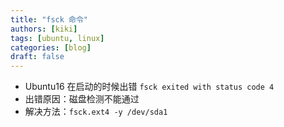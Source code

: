 ```yaml
---
title: "fsck 命令"
authors: [kiki]
tags: [ubuntu, linux]
categories: [blog]
draft: false
---
```


- Ubuntu16 在启动的时候出错 `fsck exited with status code 4`
- 出错原因：磁盘检测不能通过
- 解决方法：`fsck.ext4 -y /dev/sda1`
